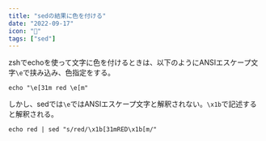 ```yaml
---
title: "sedの結果に色を付ける"
date: "2022-09-17"
icon: "🎨"
tags: ["sed"]
---
```



zshでechoを使って文字に色を付けるときは、以下のようにANSIエスケープ文字`\e`で挟み込み、色指定をする。

```
echo "\e[31m red \e[m"
```

しかし、sedでは`\e`ではANSIエスケープ文字と解釈されない。`\x1b`で記述すると解釈される。

```
echo red | sed "s/red/\x1b[31mRED\x1b[m/"
```

